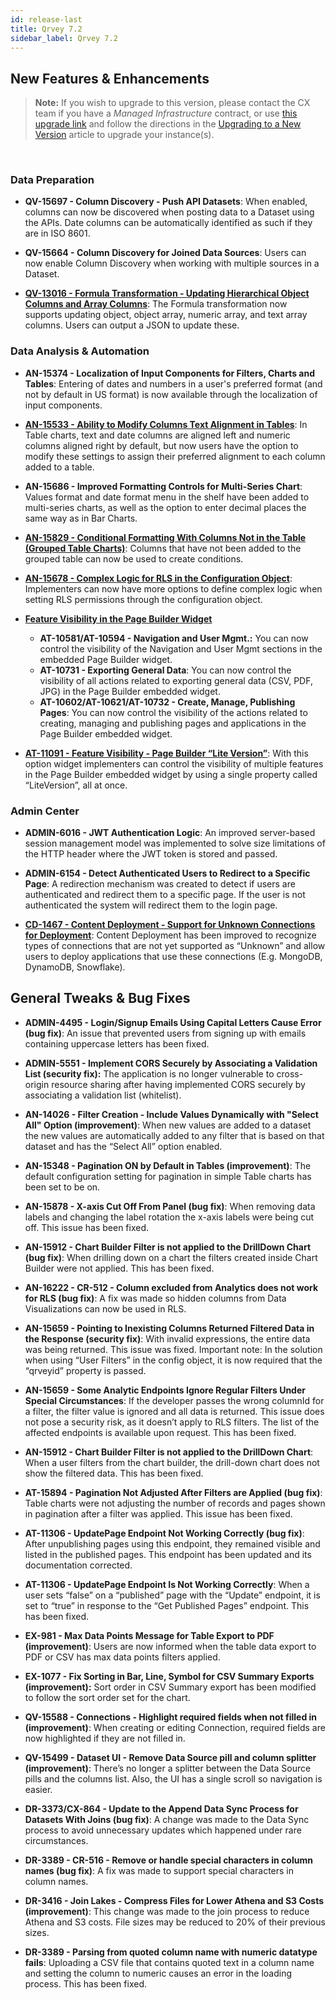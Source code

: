 ```yaml
---
id: release-last
title: Qrvey 7.2
sidebar_label: Qrvey 7.2
---
```

<div style={{textAlign: "justify"}}>

## New Features & Enhancements
 
>**Note:** If you wish to upgrade to this version, please contact the CX team if you have a *Managed Infrastructure* contract, or use <a href="https://qrvey-autodeployapp.s3.amazonaws.com/autodeployappCloudformation-enterprise-7.2.json" target="_blank">this upgrade link</a> and follow the directions in the <a href="/docs/get-started/upgrading-new-version" target="_blank">Upgrading to a New Version</a> article to upgrade your instance(s). 
<br/>
 
### Data Preparation
 
* **QV-15697 - Column Discovery - Push API Datasets**: When enabled, columns can now be discovered when posting data to a Dataset using the APIs. Date columns can be automatically identified as such if they are in ISO 8601.
 
* **QV-15664 - Column Discovery for Joined Data Sources**: Users can now enable Column Discovery when working with multiple sources in a Dataset.
 
 
* <a href="/docs/ui-docs/datasets/transformations" target="_blank">**QV-13016 - Formula Transformation - Updating Hierarchical Object Columns and Array Columns**</a>: The Formula transformation now supports updating object, object array, numeric array, and text array columns. Users can output a JSON to update these.
 
 
 
### Data Analysis & Automation
 
 
* **AN-15374 - Localization of Input Components for Filters, Charts and Tables**: Entering of dates and numbers in a user's preferred format (and not by default in US format) is now available through the localization of input components.
 
 
* <a href="/docs/ui-docs/dataviews/chart-types/table" target="_blank">**AN-15533 - Ability to Modify Columns Text Alignment in Tables**</a>: In Table charts, text and date columns are aligned left and numeric columns aligned right by default, but now users have the option to modify these settings to assign their preferred alignment to each column added to a table.
 
 
* **AN-15686 - Improved Formatting Controls for Multi-Series Chart**: Values format and date format menu in the shelf have been added to multi-series charts, as well as the option to enter decimal places the same way as in Bar Charts.
 
 
* <a href="/docs/ui-docs/dataviews/chart-types/table" target="_blank">**AN-15829 - Conditional Formatting With Columns Not in the Table (Grouped Table Charts)**</a>: Columns that have not been added to the grouped table can now be used to create conditions.
 
 
* <a href="/docs/admin/record-level-security" target="_blank"> **AN-15678 - Complex Logic for RLS in the Configuration Object**</a>: Implementers can now have more options to define complex logic when setting RLS permissions through the configuration object.
 
* <a href="/docs/embedding/widgets/app-building/widget-page-builder" target="_blank">**Feature Visibility in the Page Builder Widget**</a>
   * **AT-10581/AT-10594 - Navigation and User Mgmt.:** You can now control the visibility of the Navigation and User Mgmt sections in the embedded Page Builder widget.
   * **AT-10731 - Exporting General Data**: You can now control the visibility of all actions related to exporting general data (CSV, PDF, JPG) in the Page Builder embedded widget.
   * **AT-10602/AT-10621/AT-10732 - Create, Manage, Publishing Pages**: You can now control the visibility of the actions related to creating, managing and publishing pages and applications in the Page Builder embedded widget.
 
 
* <a href="/docs/embedding/widgets/app-building/widget-page-builder" target="_blank">**AT-11091 - Feature Visibility - Page Builder “Lite Version”**</a>: With this option widget implementers can control the visibility of multiple features in the Page Builder embedded widget by using a single property called “LiteVersion”, all at once.
 
 
### Admin Center
 
* **ADMIN-6016 - JWT Authentication Logic**: An improved server-based session management model was implemented to solve size limitations of the HTTP header where the JWT token is stored and passed.
 
 
* **ADMIN-6154 - Detect Authenticated Users to Redirect to a Specific Page**: A redirection mechanism was created to detect if users are authenticated and redirect them to a specific page. If the user is not authenticated the system will redirect them to the login page.
 
 
* <a href="/docs/admin/content-deployment/definitions" target="_blank">**CD-1467 - Content Deployment - Support for Unknown Connections for Deployment**</a>: Content Deployment has been improved to recognize types of connections that are not yet supported as “Unknown” and allow users to deploy applications that use these connections (E.g. MongoDB, DynamoDB, Snowflake).
## General Tweaks & Bug Fixes
 
* **ADMIN-4495 - Login/Signup Emails Using Capital Letters Cause Error (bug fix)**: An issue that prevented users from signing up with emails containing uppercase letters has been fixed.
 
 
* **ADMIN-5551 - Implement CORS Securely by Associating a Validation List (security fix):** The application is no longer vulnerable to cross-origin resource sharing after having implemented CORS securely by associating a validation list (whitelist).
 
 
* **AN-14026 - Filter Creation - Include Values Dynamically with "Select All" Option (improvement)**: When new values are added to a dataset the new values are automatically added to any filter that is based on that dataset and has the “Select All” option enabled.
 
* **AN-15348 - Pagination ON by Default in Tables (improvement)**: The default configuration setting for pagination in simple Table charts has been set to be on. 
 
 
* **AN-15878 - X-axis Cut Off From Panel (bug fix)**: When removing data labels and changing the label rotation the x-axis labels were being cut off. This issue has been fixed.
 
 
* **AN-15912 - Chart Builder Filter is not applied to the DrillDown Chart (bug fix)**: When drilling down on a chart the filters created inside Chart Builder were not applied. This has been fixed.
 
* **AN-16222 - CR-512 - Column excluded from Analytics does not work for RLS (bug fix)**: A fix was made so hidden columns from Data Visualizations can now be used in RLS.
 
 
* **AN-15659 - Pointing to Inexisting Columns Returned Filtered Data in the Response (security fix)**: With invalid expressions, the entire data was being returned. This issue was fixed. Important note: In the solution when using “User Filters” in the config object, it is now required that the “qrveyid” property is passed. 
 
* **AN-15659 - Some Analytic Endpoints Ignore Regular Filters Under Special Circumstances**: If the developer passes the wrong columnId for a filter, the filter value is ignored and all data is returned. This issue does not pose a security risk, as it doesn’t apply to RLS filters. The list of the affected endpoints is available upon request. This has been fixed.
 
* **AN-15912 - Chart Builder Filter is not applied to the DrillDown Chart**: When a user filters from the chart builder, the drill-down chart does not show the filtered data. This has been fixed.
 
 
* **AT-15894 - Pagination Not Adjusted After Filters are Applied (bug fix)**: Table charts were not adjusting the number of records and pages shown in pagination after a filter was applied. This issue has been fixed.
 
 
* **AT-11306 - UpdatePage Endpoint Not Working Correctly (bug fix)**: After unpublishing pages using this endpoint, they remained visible and listed in the published pages. This endpoint has been updated and its documentation corrected.
 
* **AT-11306 - UpdatePage Endpoint Is Not Working Correctly**: When a user sets “false” on a “published” page with the “Update” endpoint, it is set to “true” in response to the “Get Published Pages” endpoint. This has been fixed.
 
* **EX-981 - Max Data Points Message for Table Export to PDF (improvement)**: Users are now informed when the table data export to PDF or CSV has max data points filters applied.
 
 
* **EX-1077 - Fix Sorting in Bar, Line, Symbol for CSV Summary Exports (improvement):** Sort order in CSV Summary export has been modified to follow the sort order set for the chart.
 
 
* **QV-15588 - Connections - Highlight required fields when not filled in (improvement)**: When creating or editing Connection, required fields are now highlighted if they are not filled in.
 
* **QV-15499 - Dataset UI - Remove Data Source pill and column splitter (improvement)**: There’s no longer a splitter between the Data Source pills and the columns list. Also, the UI has a single scroll so navigation is easier.
 
* **DR-3373/CX-864 - Update to the Append Data Sync Process for Datasets With Joins (bug fix)**: A change was made to the Data Sync process to avoid unnecessary updates which happened under rare circumstances.
 
* **DR-3389 - CR-516 - Remove or handle special characters in column names (bug fix)**: A fix was made to support special characters in column names.
 
* **DR-3416 - Join Lakes - Compress Files for Lower Athena and S3 Costs (improvement)**: This change was made to the join process to reduce Athena and S3 costs. File sizes may be reduced to 20% of their previous sizes.
 
* **DR-3389 - Parsing from quoted column name with numeric datatype fails**: Uploading a CSV file that contains quoted text in a column name and setting the column to numeric causes an error in the loading process. This has been fixed.
 
</div>
